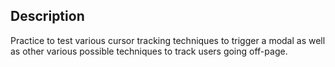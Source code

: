 ## Description

Practice to test various cursor tracking techniques to trigger a modal as well as other various possible techniques to track users going off-page.